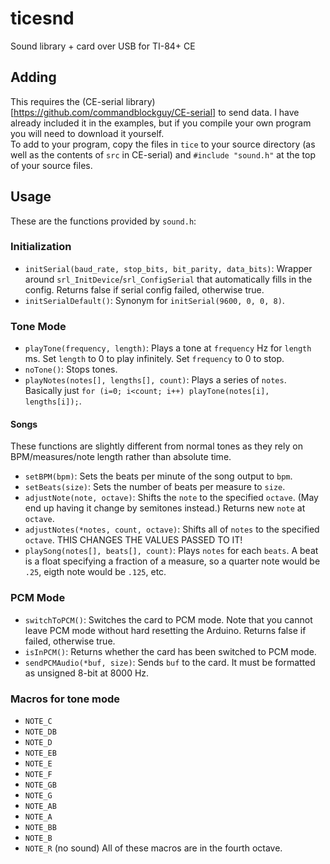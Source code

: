 # ticesnd
Sound library + card over USB for TI-84+ CE

## Adding
This requires the (CE-serial library)[https://github.com/commandblockguy/CE-serial] to send data. I have already included it in the examples, but if you compile your own program you will need to download it yourself.  
To add to your program, copy the files in `tice` to your source directory (as well as the contents of `src` in CE-serial) and `#include "sound.h"` at the top of your source files.  
## Usage
These are the functions provided by `sound.h`:
### Initialization
* `initSerial(baud_rate, stop_bits, bit_parity, data_bits)`: Wrapper around `srl_InitDevice`/`srl_ConfigSerial` that automatically fills in the config. Returns false if serial config failed, otherwise true.
* `initSerialDefault()`: Synonym for `initSerial(9600, 0, 0, 8)`.
### Tone Mode
* `playTone(frequency, length)`: Plays a tone at `frequency` Hz for `length` ms. Set `length` to 0 to play infinitely. Set `frequency` to 0 to stop.
* `noTone()`: Stops tones.
* `playNotes(notes[], lengths[], count)`: Plays a series of `notes`. Basically just `for (i=0; i<count; i++) playTone(notes[i], lengths[i]);`.
#### Songs
These functions are slightly different from normal tones as they rely on BPM/measures/note length rather than absolute time.
* `setBPM(bpm)`: Sets the beats per minute of the song output to `bpm`.
* `setBeats(size)`: Sets the number of beats per measure to `size`.
* `adjustNote(note, octave)`: Shifts the `note` to the specified `octave`. (May end up having it change by semitones instead.) Returns new `note` at `octave`.
* `adjustNotes(*notes, count, octave)`: Shifts all of `notes` to the specified `octave`. THIS CHANGES THE VALUES PASSED TO IT!
* `playSong(notes[], beats[], count)`: Plays `notes` for each `beats`. A beat is a float specifying a fraction of a measure, so a quarter note would be `.25`, eigth note would be `.125`, etc.
### PCM Mode
* `switchToPCM()`: Switches the card to PCM mode. Note that you cannot leave PCM mode without hard resetting the Arduino. Returns false if failed, otherwise true.
* `isInPCM()`: Returns whether the card has been switched to PCM mode.
* `sendPCMAudio(*buf, size)`: Sends `buf` to the card. It must be formatted as unsigned 8-bit at 8000 Hz.
### Macros for tone mode
* `NOTE_C`
* `NOTE_DB`
* `NOTE_D`
* `NOTE_EB`
* `NOTE_E`
* `NOTE_F`
* `NOTE_GB`
* `NOTE_G`
* `NOTE_AB`
* `NOTE_A`
* `NOTE_BB`
* `NOTE_B`
* `NOTE_R` (no sound)
All of these macros are in the fourth octave.
